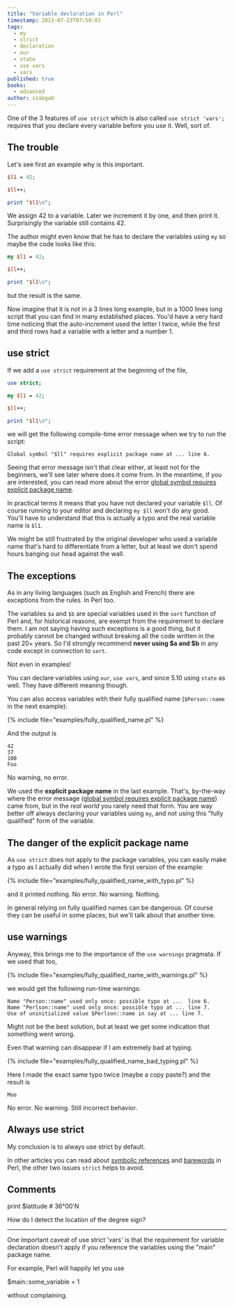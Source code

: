 ```yaml
---
title: "Variable declaration in Perl"
timestamp: 2013-07-23T07:50:01
tags:
  - my
  - strict
  - declaration
  - our
  - state
  - use vars
  - vars
published: true
books:
  - advanced
author: szabgab
---
```




One of the 3 features of `use strict` which is also called `use strict 'vars';`
requires that you declare every variable before you use it. Well, sort of.


## The trouble

Let's see first an example why is this important.


```perl
$l1 = 42;

$ll++;

print "$l1\n";
```

We assign 42 to a variable. Later we increment it by one, and then print it. Surprisingly the variable still contains 42.

The author might even know that he has to declare the variables using `my` so maybe the code looks like this:

```perl
my $l1 = 42;

$ll++;

print "$l1\n";
```

but the result is the same.

Now imagine that it is not in a 3 lines long example, but in a 1000 lines long
script that you can find in many established places. You'd have a very hard time noticing that the
auto-increment used the letter l twice, while the first and third rows had
a variable with a letter and a number 1.

## use strict

If we add a `use strict` requirement at the beginning of the file,

```perl
use strict;

my $l1 = 42;

$ll++;

print "$l1\n";
```

we will get the following compile-time error message when we try to run the script:

```
Global symbol "$ll" requires explicit package name at ... line 6.
```

Seeing that error message isn't that clear either, at least not for the beginners,
we'll see later where does it come from. In the meantime, if you are interested,
you can read more about the error
[global symbol requires explicit package name](/global-symbol-requires-explicit-package-name).

In practical terms it means that you have not declared your variable `$ll`. Of course
running to your editor and declaring `my $ll` won't do any good. You'll have to understand
that this is actually a typo and the real variable name is `$l1`.

We might be still frustrated by the original developer who used a variable name that's
hard to differentiate from a letter, but at least we don't spend hours banging
our head against the wall.

## The exceptions

As in any living languages (such as English and French) there are exceptions from the rules. In Perl too.

The variables `$a` and `$b` are special variables used in the `sort` function of Perl
and, for historical reasons, are exempt from the requirement to declare them.
I am not saying having such exceptions is a good thing, but it probably cannot be changed without breaking
all the code written in the past 20+ years.
So I'd strongly recommend **never using $a and $b** in any code except in connection to `sort`.

Not even in examples!

You can declare variables using `our`, `use vars`, and since 5.10 using `state` as well.
They have different meaning though.

You can also access variables with their fully qualified name (`$Person::name` in the next example):

{% include file="examples/fully_qualified_name.pl" %}

And the output is

```
42
37
100
Foo
```

No warning, no error.

We used the **explicit package name** in the last example. That's, by-the-way where the error
message ([global symbol requires explicit package name](/global-symbol-requires-explicit-package-name))
came from, but in the <i>real world</i> you rarely need that form.
You are way better off always declaring your variables using `my`, and not
using this "fully qualified" form of the variable.

## The danger of the explicit package name

As `use strict` does not apply to the package variables, you can easily make a typo
as I actually did when I wrote the first version of the example:

{% include file="examples/fully_qualified_name_with_typo.pl" %}

and it printed nothing. No error. No warning. Nothing.

In general relying on fully qualified names can be dangerous. Of course they can be useful in
some places, but we'll talk about that another time.

## use warnings

Anyway, this brings me to the importance of the `use warnings` pragmata. If we used that too,

{% include file="examples/fully_qualified_name_with_warnings.pl" %}

we would get the following run-time warnings:

```
Name "Person::name" used only once: possible typo at ...  line 6.
Name "Perlson::name" used only once: possible typo at ... line 7.
Use of uninitialized value $Perlson::name in say at ... line 7.
```

Might not be the best solution, but at least we get some indication that something went wrong.

Even that warning can disappear if I am extremely bad at typing.

{% include file="examples/fully_qualified_name_bad_typing.pl" %}

Here I made the exact same typo twice (maybe a copy paste?) and the result is

```
Moo
```

No error. No warning. Still incorrect behavior.

## Always use strict

My conclusion is to always use strict by default.

In other articles you can read about [symbolic references](/symbolic-reference-in-perl)
and [barewords](/barewords-in-perl) in Perl, the other two
issues `strict` helps to avoid.


## Comments

print $latitude # 36°00'N

How do I detect the location of the degree sign?

<hr>

One important caveat of use strict 'vars' is that the requirement for variable declaration doesn't apply if you reference the variables using the "main" package name.

For example, Perl will happily let you use

$main::some_variable = 1

without complaining.


